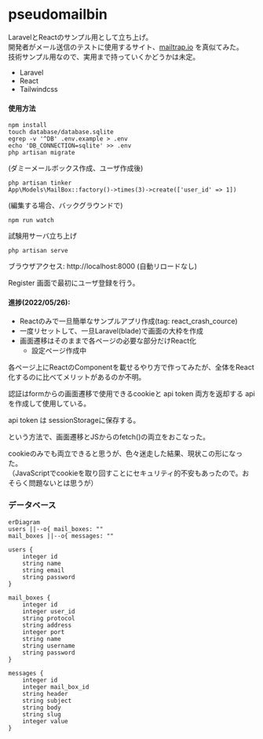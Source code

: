 # pseudomailbin

LaravelとReactのサンプル用として立ち上げ。  
開発者がメール送信のテストに使用するサイト、[mailtrap.io](https://mailtrap.io) を真似てみた。  
技術サンプル用なので、実用まで持っていくかどうかは未定。  

* Laravel
* React
* Tailwindcss

#### 使用方法
```shell
npm install
touch database/database.sqlite
egrep -v '^DB' .env.example > .env
echo 'DB_CONNECTION=sqlite' >> .env
php artisan migrate
```

(ダミーメールボックス作成、ユーザ作成後)
```shell
php artisan tinker
App\Models\MailBox::factory()->times(3)->create(['user_id' => 1])
```

(編集する場合、バックグラウンドで)
```shell
npm run watch
```

試験用サーバ立ち上げ
```shell
php artisan serve
```

ブラウザアクセス: http://localhost:8000
(自動リロードなし)

Register 画面で最初にユーザ登録を行う。

#### 進捗(2022/05/26): 
* Reactのみで一旦簡単なサンプルアプリ作成(tag: react_crash_cource)
* 一度リセットして、一旦Laravel(blade)で画面の大枠を作成
* 画面遷移はそのままで各ページの必要な部分だけReact化
  * 設定ページ作成中

各ページ上にReactのComponentを載せるやり方で作ってみたが、全体をReact化するのに比べてメリットがあるのか不明。  

認証はformからの画面遷移で使用できるcookieと api token 両方を返却する api を作成して使用している。

api token は sessionStorageに保存する。

という方法で、画面遷移とJSからのfetch()の両立をおこなった。  

cookieのみでも両立できると思うが、色々迷走した結果、現状この形になった。  
（JavaScriptでcookieを取り回すことにセキュリティ的不安もあったので。おそらく問題ないとは思うが）  

### データベース

```mermaid
erDiagram
users ||--o{ mail_boxes: ""
mail_boxes ||--o{ messages: ""

users {
    integer id
    string name
    string email
    string password
}

mail_boxes {
    integer id
    integer user_id
    string protocol
    string address
    integer port
    string name
    string username
    string password
}

messages {
    integer id
    integer mail_box_id
    string header
    string subject
    string body
    string slug
    integer value
}
```